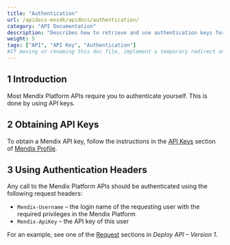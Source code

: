 ```yaml
---
title: "Authentication"
url: /apidocs-mxsdk/apidocs/authentication/
category: "API Documentation"
description: "Describes how to retrieve and use authentication keys for Mendix APIs."
weight: 5
tags: ["API", "API Key", "Authentication"]
#If moving or renaming this doc file, implement a temporary redirect and let the respective team know they should update the URL in the product. See Mapping to Products for more details.
---
```


## 1 Introduction

Most Mendix Platform APIs require you to authenticate yourself. This is done by using API keys.

## 2 Obtaining API Keys

To obtain a Mendix API key, follow the instructions in the [API Keys](/community-tools/mendix-profile/#profile-api-keys) section of [Mendix Profile](https://user-settings.mendix.com/link/developersettings).

## 3 Using Authentication Headers

Any call to the Mendix Platform APIs should be authenticated using the following request headers:

* `Mendix-Username` – the login name of the requesting user with the required privileges in the Mendix Platform
* `Mendix-ApiKey` – the API key of this user

For an example, see one of the [Request](/apidocs-mxsdk/apidocs/deploy-api/#list-environments-request) sections in *Deploy API – Version 1*.
